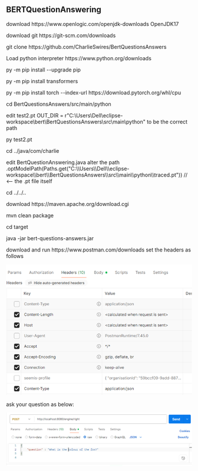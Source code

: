 BERTQuestionAnswering
---------------------

<p>download https://www.openlogic.com/openjdk-downloads OpenJDK17
<p>download git https://git-scm.com/downloads</p>
<p>git clone https://github.com/CharlieSwires/BertQuestionsAnswers</p>
<p>Load python interpreter https://www.python.org/downloads</p>
<p>py -m pip install --upgrade pip</p>
<p>py -m pip install transformers</p>
<p>py -m pip install torch --index-url https://download.pytorch.org/whl/cpu</p>
<p>cd BertQuestionsAnswers/src/main/python</p>
<p>edit test2.pt OUT_DIR = r"C:\Users\Dell\eclipse-workspace\bert\BertQuestionsAnswers\src\main\python" to be the correct path</p>
<p>py test2.pt</p>
<p>cd ../java/com/charlie</p>
<p>edit BertQuestionAnswering.java alter the path 			    .optModelPath(Paths.get("C:\\Users\\Dell\\eclipse-workspace\\bert\\BertQuestionsAnswers\\src\\main\\python\\traced.pt")) // <-- the .pt file itself</p>
<p>cd ../../..</p>
<p>download https://maven.apache.org/download.cgi</p>
<p>mvn clean package</p>
<p>cd target</p>
<p>java -jar bert-questions-answers.jar</p>
<p>download and run https://www.postman.com/downloads set the headers as follows</p>
<p><img src="Screenshot2025-08-09044513.png" /></p>
<p>ask your question as below:</p>
<p><img src="Screenshot2025-08-09045237.png" /></p>

